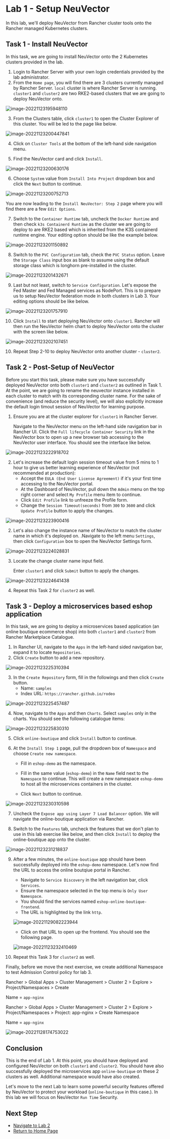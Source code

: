 # Lab 1 - Setup NeuVector

In this lab, we'll deploy NeuVector from Rancher cluster tools onto the Rancher managed Kubernetes clusters. 

## Task 1 - Install NeuVector

In this task, we are going to install NeuVector onto the 2 Kubernetes clusters provided in the lab.

1. Login to Rancher Server with your own login credentials provided by the lab administrator. 
2. From the `Home page`, you will find there are 3 clusters currently managed by Rancher Server. `local` cluster is where Rancher Server is running. `cluster1` and `cluster2` are two RKE2-based clusters that we are going to deploy NeuVector onto.

![image-20221123195948110](../images/rancher-homepage.png)

3. From the Clusters table, click `cluster1` to open the Cluster Explorer of this cluster. You will be led to the page like below.

![image-20221123200447841](../images/rancher-cluster-explorer-cluster1.png)

4. Click on `Cluster Tools` at the bottom of the left-hand side navigation menu.

5. Find the NeuVector card and click `Install`.

![image-20221123200630176](../images/rancher-cluster-tools.png)

6. Choose `System` value from `Install Into Project` dropdown box and click the `Next` button to continue.

![image-20221123200752713](../images/neuvector-install-1.png)

You are now leading to the `Install NeuVector: Step 2` page where you will find there are a few `Edit Options`. 

7. Switch to the `Container Runtime` tab, uncheck the `Docker Runtime` and then check `k3s Containerd Runtime` as the cluster we are going to deploy to are RKE2 based which is inherited from the K3S containerd runtime engine. Your editing option should be like the example below.

![image-20221123201150892](../images/neuvector-install-2-container-runtime.png)

8. Switch to the `PVC Configuration` tab, check the `PVC Status` option. Leave the `Storage Class` input box as blank to assume using the default storage class which is longhorn pre-installed in the cluster. 

![image-20221123201432671](../images/neuvector-install-2-pvc.png)

9. Last but not least, switch to `Service Configuration`. Let's expose the Fed Master and Fed Managed services as NodePort. This is to prepare us to setup NeuVector federation mode in both clusters in Lab 3. Your editing options should be like below.

![image-20221123201757910](../images/neuvector-install-2-services.png)

10. Click `Install` to start deploying NeuVector onto `cluster1`. Rancher will then run the NeuVector helm chart to deploy NeuVector onto the cluster with the screen like below.

![image-20221123202107451](../images/neuvector-install-successful.png)

10. Repeat Step 2-10 to deploy NeuVector onto another cluster - `cluster2`.



## Task 2 - Post-Setup of NeuVector

Before you start this task, please make sure you have successfully deployed NeuVector onto both `cluster1` and `cluster2` as outlined in Task 1. At the point, we are going to rename the neuvector instance installed in each cluster to match with its corresponding cluster name. For the sake of convenience (and reduce the security level), we will also explicitly increase the default login timout session of NeuVector for learning purpose.



1. Ensure you are at the cluster explorer for `cluster1` in Rancher Server.

   Navigate to the NeuVector menu on the left-hand side navigation bar in Rancher UI. Click the `Full lifecycle Container Security` link in the NeuVector box to open up a new browser tab accessing to the NeuVector user interface. You should see the interface like below.



![image-20221123222918702](../images/rancher-neuvector-menu.png)

2. Let's increase the default login session timeout value from 5 mins to 1 hour to give us better learning experience of NeuVector (not recommended at production):
   * Accept the `EULA (End User License Agreement)` if it's your first time accessing to the NeuVector portal.
   * At the Dashboard of NeuVector, pull down the `Admin` menu on the top right corner and select `My Profile` menu item to continue.
   * Click `Edit Profile` link to unfreeze the Profile form. 
   * Change the `Session Timeout(seconds)` from `300` to `3600` and click `Update Profile` button to apply the changes.

![image-20221123223900416](../images/neuvector-profile-editing.png)

2. Let's also change the instance name of NeuVector to match the cluster name in which it's deployed on. .Navigate to the left menu `Settings`, then click `Configuration` box to open the NeuVector Settings form.

![image-20221123224028831](../images/neuvector-settings-configuration.png)

3. Locate the change cluster name input field. 

   Enter `cluster1` and click `Submit` button to apply the changes.

![image-20221123224641438](../images/neuvector-change-name.png)

4. Repeat this Task 2 for `cluster2` as well.



## Task 3 - Deploy a microservices based eshop application

In this task, we are going to deploy a microservices based application (an online boutique ecommerce shop) into both `cluster1` and `cluster2` from Rancher Marketplace Catalogue.

1. In Rancher UI, navigate to the `Apps` in the left-hand sided navigation bar, expand it to locate `Repositories`.
2. Click `Create` button to add a new repository.

![image-20221123225310394](../images/rancher-apps-marketplace.png)

3. In the `Create Repository` form, fill in the followings and then click `Create` button.
   * Name: `samples`
   * Index URL: `https://rancher.github.io/rodeo`

![image-20221123225457487](../images/rancher-add-rodeo-repo.png)

4. Now, navigate to the `Apps` and then `Charts`. Select `samples` only in the charts. You should see the following catalogue items:

![image-20221123225830310](../images/rancher-apps-catalogue-rodeo.png)

5. Click `online-boutique` and click `Install` button to continue.

6. At the `Install Step 1` page, pull the dropdown box of `Namespace` and choose `Create new namespace`. 

   * Fill in `eshop-demo` as the namespace. 

   * Fill in the same value (`eshop-demo`) in the `Name` field next to the `Namespace` to continue. This will create a new namespace `eshop-demo` to host all the microservices containers in the cluster. 

   * Click `Next` button to continue.

![image-20221123230310598](../images/rancher-online-boutique-install-1.png)

7. Uncheck the `Expose app using Layer 7 Load Balancer` option. We will navigate the online-boutique application via Rancher.

8. Switch to the `Features` tab, uncheck the features that we don't plan to use in this lab exercise like below, and then click `Install` to deploy the online-boutique app onto the cluster.

![image-20221123231218837](../images/rancher-online-boutique-install-2b.png)

9. After a few minutes, the `online-boutique` app should have been successfully deployed into the `eshop-demo` namespace. Let's now find the URL to access the online boutqiue portal in Rancher.

   * Navigate to `Service Discovery` in the left navigation bar, click `Services`. 
   * Ensure the namespace selected in the top menu is `Only User Namespace`.
   * You should find the services named `eshop-online-boutique-frontend`. 
   * The URL is highlighted by the link `http`.

   ![image-20221129082223944](../images/rancher-online-boutique-install-completed.png)

   * Click on that URL to open up the frontend. You should see the following page.

   ![image-20221123232410469](../images/rancher-online-boutique-frontend.png)

10. Repeat this Task 3 for `cluster2` as well.

Finally, before we move the next exercise, we create additional Namespace to test Admission Control policy for lab 3. 

Rancher > Global Apps > Cluster Management > Cluster 2 > Explore > Project/Namespaces > Create 

Name = `app-nginx`

 Rancher > Global Apps > Cluster Management > Cluster 2 > Explore > Project/Namespaces >  Project: app-nginx > Create Namespace

Name = `app-nginx`

![image-20221128174753022](../images/image-20221128174753022.png)



## Conclusion

This is the end of Lab 1. At this point, you should have deployed and configured NeuVector on both `cluster1` and `cluster2`. You should have also successfully deployed the microservices app `online-boutique` on these 2 clusters as well. Additional namespace would have also created. 

Let's move to the next Lab to learn some powerful security features offered by NeuVector to protect your workload (`online-boutique` in this case.). In this lab we will focus on NeuVector `Run Time` Security.



## Next Step

- [Navigate to Lab 2](02-neuvector-behavioral-learning.md) 
- [Return to Home Page](../README.md) 

